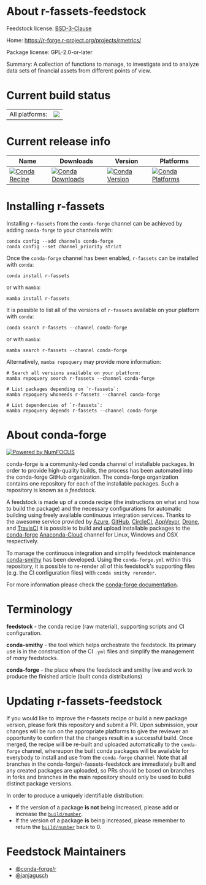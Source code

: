 About r-fassets-feedstock
=========================

Feedstock license: [BSD-3-Clause](https://github.com/conda-forge/r-fassets-feedstock/blob/main/LICENSE.txt)

Home: https://r-forge.r-project.org/projects/rmetrics/

Package license: GPL-2.0-or-later

Summary: A collection of functions to manage, to investigate and to analyze data sets of financial assets from different points of view.

Current build status
====================


<table><tr><td>All platforms:</td>
    <td>
      <a href="https://dev.azure.com/conda-forge/feedstock-builds/_build/latest?definitionId=19794&branchName=main">
        <img src="https://dev.azure.com/conda-forge/feedstock-builds/_apis/build/status/r-fassets-feedstock?branchName=main">
      </a>
    </td>
  </tr>
</table>

Current release info
====================

| Name | Downloads | Version | Platforms |
| --- | --- | --- | --- |
| [![Conda Recipe](https://img.shields.io/badge/recipe-r--fassets-green.svg)](https://anaconda.org/conda-forge/r-fassets) | [![Conda Downloads](https://img.shields.io/conda/dn/conda-forge/r-fassets.svg)](https://anaconda.org/conda-forge/r-fassets) | [![Conda Version](https://img.shields.io/conda/vn/conda-forge/r-fassets.svg)](https://anaconda.org/conda-forge/r-fassets) | [![Conda Platforms](https://img.shields.io/conda/pn/conda-forge/r-fassets.svg)](https://anaconda.org/conda-forge/r-fassets) |

Installing r-fassets
====================

Installing `r-fassets` from the `conda-forge` channel can be achieved by adding `conda-forge` to your channels with:

```
conda config --add channels conda-forge
conda config --set channel_priority strict
```

Once the `conda-forge` channel has been enabled, `r-fassets` can be installed with `conda`:

```
conda install r-fassets
```

or with `mamba`:

```
mamba install r-fassets
```

It is possible to list all of the versions of `r-fassets` available on your platform with `conda`:

```
conda search r-fassets --channel conda-forge
```

or with `mamba`:

```
mamba search r-fassets --channel conda-forge
```

Alternatively, `mamba repoquery` may provide more information:

```
# Search all versions available on your platform:
mamba repoquery search r-fassets --channel conda-forge

# List packages depending on `r-fassets`:
mamba repoquery whoneeds r-fassets --channel conda-forge

# List dependencies of `r-fassets`:
mamba repoquery depends r-fassets --channel conda-forge
```


About conda-forge
=================

[![Powered by
NumFOCUS](https://img.shields.io/badge/powered%20by-NumFOCUS-orange.svg?style=flat&colorA=E1523D&colorB=007D8A)](https://numfocus.org)

conda-forge is a community-led conda channel of installable packages.
In order to provide high-quality builds, the process has been automated into the
conda-forge GitHub organization. The conda-forge organization contains one repository
for each of the installable packages. Such a repository is known as a *feedstock*.

A feedstock is made up of a conda recipe (the instructions on what and how to build
the package) and the necessary configurations for automatic building using freely
available continuous integration services. Thanks to the awesome service provided by
[Azure](https://azure.microsoft.com/en-us/services/devops/), [GitHub](https://github.com/),
[CircleCI](https://circleci.com/), [AppVeyor](https://www.appveyor.com/),
[Drone](https://cloud.drone.io/welcome), and [TravisCI](https://travis-ci.com/)
it is possible to build and upload installable packages to the
[conda-forge](https://anaconda.org/conda-forge) [Anaconda-Cloud](https://anaconda.org/)
channel for Linux, Windows and OSX respectively.

To manage the continuous integration and simplify feedstock maintenance
[conda-smithy](https://github.com/conda-forge/conda-smithy) has been developed.
Using the ``conda-forge.yml`` within this repository, it is possible to re-render all of
this feedstock's supporting files (e.g. the CI configuration files) with ``conda smithy rerender``.

For more information please check the [conda-forge documentation](https://conda-forge.org/docs/).

Terminology
===========

**feedstock** - the conda recipe (raw material), supporting scripts and CI configuration.

**conda-smithy** - the tool which helps orchestrate the feedstock.
                   Its primary use is in the construction of the CI ``.yml`` files
                   and simplify the management of *many* feedstocks.

**conda-forge** - the place where the feedstock and smithy live and work to
                  produce the finished article (built conda distributions)


Updating r-fassets-feedstock
============================

If you would like to improve the r-fassets recipe or build a new
package version, please fork this repository and submit a PR. Upon submission,
your changes will be run on the appropriate platforms to give the reviewer an
opportunity to confirm that the changes result in a successful build. Once
merged, the recipe will be re-built and uploaded automatically to the
`conda-forge` channel, whereupon the built conda packages will be available for
everybody to install and use from the `conda-forge` channel.
Note that all branches in the conda-forge/r-fassets-feedstock are
immediately built and any created packages are uploaded, so PRs should be based
on branches in forks and branches in the main repository should only be used to
build distinct package versions.

In order to produce a uniquely identifiable distribution:
 * If the version of a package **is not** being increased, please add or increase
   the [``build/number``](https://docs.conda.io/projects/conda-build/en/latest/resources/define-metadata.html#build-number-and-string).
 * If the version of a package **is** being increased, please remember to return
   the [``build/number``](https://docs.conda.io/projects/conda-build/en/latest/resources/define-metadata.html#build-number-and-string)
   back to 0.

Feedstock Maintainers
=====================

* [@conda-forge/r](https://github.com/conda-forge/r/)
* [@janjagusch](https://github.com/janjagusch/)

